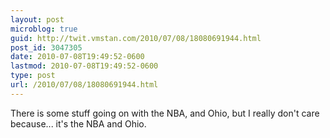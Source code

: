 ```yaml
---
layout: post
microblog: true
guid: http://twit.vmstan.com/2010/07/08/18080691944.html
post_id: 3047305
date: 2010-07-08T19:49:52-0600
lastmod: 2010-07-08T19:49:52-0600
type: post
url: /2010/07/08/18080691944.html
---
```

There is some stuff going on with the NBA, and Ohio, but I really don't care because... it's the NBA and Ohio.
